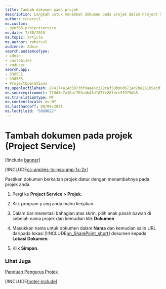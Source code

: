 ```yaml
---
title: Tambah dokumen pada projek
description: Langkah untuk menambah dokumen pada projek dalam Project Service
author: ruhercul
ms.custom:
- dyn365-projectservice
ms.date: 7/30/2018
ms.topic: article
ms.author: ruhercul
audience: Admin
search.audienceType:
- admin
- customizer
- enduser
search.app:
- D365CE
- D365PS
- ProjectOperations
ms.openlocfilehash: 874174a14d3973bf8aae6c329caf58b90d671ad2be26105ecd721825b92c0f7b
ms.sourcegitcommit: 7f8d1e7a16af769adb43d1877c28fdce53975db8
ms.translationtype: MT
ms.contentlocale: ms-MY
ms.lasthandoff: 08/06/2021
ms.locfileid: "6989022"
---
```

# <a name="add-documents-to-a-project-project-service"></a>Tambah dokumen pada projek (Project Service)

[!include [banner](../includes/psa-now-project-operations.md)]

[!INCLUDE[cc-applies-to-psa-app-1x-2x](../includes/cc-applies-to-psa-app-1x-2x.md)]

Pastikan dokumen berkaitan projek diatur dengan menambahnya pada projek anda.  
  
1. Pergi ke **Project Service > Projek**.  
  
2. Klik program y ang anda mahu kerjakan.  
  
3. Dalam bar merentasi bahagian atas skrin, pilih anak panah bawah di sebelah nama projek dan kemudian klik **Dokumen**.  
  
4. Masukkan nama untuk dokumen dalam **Nama** dan kemudian salin URL daripada lokasi [!INCLUDE[pn_SharePoint_short](../includes/pn-sharepoint-short.md)] dokumen kepada **Lokasi Dokumen**.  
  
5. Klik **Simpan**.  
  
### <a name="see-also"></a>Lihat Juga  
 [Panduan Pengurus Projek](../psa/project-manager-guide.md)


[!INCLUDE[footer-include](../includes/footer-banner.md)]